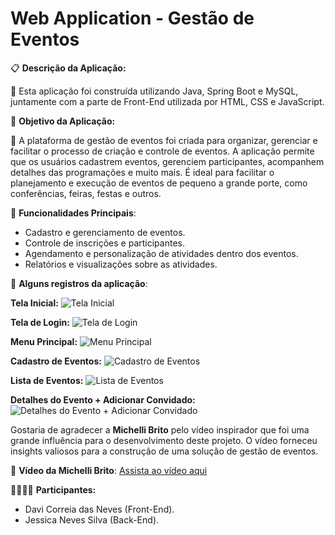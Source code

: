 # Web Application - Gestão de Eventos

📋 **Descrição da Aplicação:**

🎉 Esta aplicação foi construída utilizando Java, Spring Boot e MySQL, juntamente com a parte de Front-End utilizada por HTML, CSS e JavaScript.

📅 **Objetivo da Aplicação:**

🎤 A plataforma de gestão de eventos foi criada para organizar, gerenciar e facilitar o processo de criação e controle de eventos. A aplicação permite que os usuários cadastrem eventos, gerenciem participantes, acompanhem detalhes das programações e muito mais. É ideal para facilitar o planejamento e execução de eventos de pequeno a grande porte, como conferências, feiras, festas e outros.

🚀 **Funcionalidades Principais**:
- Cadastro e gerenciamento de eventos.
- Controle de inscrições e participantes.
- Agendamento e personalização de atividades dentro dos eventos.
- Relatórios e visualizações sobre as atividades.

📸 **Alguns registros da aplicação**:

**Tela Inicial:**
![Tela Inicial](https://github.com/user-attachments/assets/57881f0f-dec6-40db-9441-ce68447d0f75)

**Tela de Login:**
![Tela de Login](https://github.com/user-attachments/assets/d08708e4-5902-48fa-b8d7-f9f124a0c222)

**Menu Principal:**
![Menu Principal](https://github.com/user-attachments/assets/42ae29d3-a823-4a16-8f00-6f044ca4180d)

**Cadastro de Eventos:**
![Cadastro de Eventos](https://github.com/user-attachments/assets/5210c98c-02af-498d-b570-f0054a836940)

**Lista de Eventos:**
![Lista de Eventos](https://github.com/user-attachments/assets/abec50ed-5dd2-4cac-92a5-3e9342052f50)

**Detalhes do Evento + Adicionar Convidado:**
![Detalhes do Evento + Adicionar Convidado](https://github.com/user-attachments/assets/e9ae097d-846d-4d45-85cb-6cefb0a70cb3)

Gostaria de agradecer a **Michelli Brito** pelo vídeo inspirador que foi uma grande influência para o desenvolvimento deste projeto. O vídeo forneceu insights valiosos para a construção de uma solução de gestão de eventos.

🎥 **Vídeo da Michelli Brito**: [Assista ao vídeo aqui](https://www.youtube.com/watch?v=OHn1jLHGptw)

👩‍💻👨‍💻 **Participantes:**
- Davi Correia das Neves (Front-End).
- Jessica Neves Silva (Back-End).
